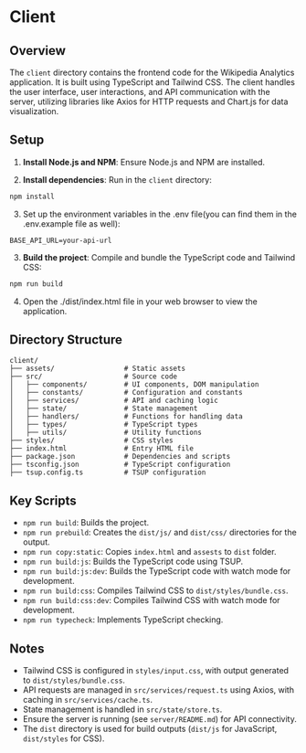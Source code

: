 # Client


## Overview

The `client` directory contains the frontend code for the Wikipedia Analytics application. It is built using TypeScript and Tailwind CSS. The client handles the user interface, user interactions, and API communication with the server, utilizing libraries like Axios for HTTP requests and Chart.js for data visualization.


## Setup

1. **Install Node.js and NPM**: Ensure Node.js and NPM are installed.

2. **Install dependencies**: Run in the `client` directory:

```bash
npm install
```

3. Set up the environment variables in the .env file(you can find them in the .env.example file as well):
  
```
BASE_API_URL=your-api-url
```

3. **Build the project**: Compile and bundle the TypeScript code and Tailwind CSS:

```bash
npm run build
```

4. Open the ./dist/index.html file in your web browser to view the application.


## Directory Structure

```
client/
├── assets/                 # Static assets
├── src/                    # Source code
│   ├── components/         # UI components, DOM manipulation
│   ├── constants/          # Configuration and constants
│   ├── services/           # API and caching logic
│   ├── state/              # State management
│   ├── handlers/           # Functions for handling data
│   ├── types/              # TypeScript types
│   ├── utils/              # Utility functions
├── styles/                 # CSS styles
├── index.html              # Entry HTML file
├── package.json            # Dependencies and scripts
├── tsconfig.json           # TypeScript configuration
├── tsup.config.ts          # TSUP configuration
```


## Key Scripts

- `npm run build`: Builds the project.
- `npm run prebuild`: Creates the `dist/js/` and `dist/css/` directories for the output.
- `npm run copy:static`: Copies `index.html` and `assests` to `dist` folder.
- `npm run build:js`: Builds the TypeScript code using TSUP.
- `npm run build:js:dev`: Builds the TypeScript code with watch mode for development.
- `npm run build:css`: Compiles Tailwind CSS to `dist/styles/bundle.css`.
- `npm run build:css:dev`: Compiles Tailwind CSS with watch mode for development.
- `npm run typecheck`: Implements TypeScript checking.


## Notes

- Tailwind CSS is configured in `styles/input.css`, with output generated to `dist/styles/bundle.css`.
- API requests are managed in `src/services/request.ts` using Axios, with caching in `src/services/cache.ts`.
- State management is handled in `src/state/store.ts`.
- Ensure the server is running (see `server/README.md`) for API connectivity.
- The `dist` directory is used for build outputs (`dist/js` for JavaScript, `dist/styles` for CSS).